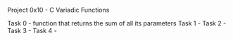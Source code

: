 Project 0x10 - C Variadic Functions

Task 0 - function that returns the sum of all its parameters Task 1 - Task 2 - Task 3 - Task 4 -
